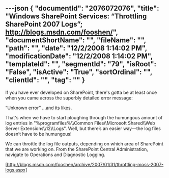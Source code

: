 ---json
{
  "documentId": "2076072076",
  "title": "Windows SharePoint Services: “Throttling SharePoint 2007 Logs”; http://blogs.msdn.com/fooshen/",
  "documentShortName": "",
  "fileName": "",
  "path": "",
  "date": "12/2/2008 1:14:02 PM",
  "modificationDate": "12/2/2008 1:14:02 PM",
  "templateId": "",
  "segmentId": "79",
  "isRoot": "False",
  "isActive": "True",
  "sortOrdinal": "",
  "clientId": "",
  "tag": ""
}
---

If you have ever developed on SharePoint, there's gotta be at least once when you came across the superbly detailed error message:

“Unknown error” …and its likes.

That's when we have to start ploughing through the humungous amount of log entries in &quot;%programfiles%&bsol;&bsol;Common Files&bsol;&bsol;Microsoft Shared&bsol;&bsol;Web Server Extensions&bsol;&bsol;12&bsol;&bsol;Logs&quot;. Well, but there’s an easier way—the log files doesn’t have to be humungous!

We can throttle the log file outputs, depending on which area of SharePoint that we are working on. From the SharePoint Central Administration, navigate to Operations and Diagnostic Logging. 

[http://blogs.msdn.com/fooshen/archive/2007/01/31/throttling-moss-2007-logs.aspx]
